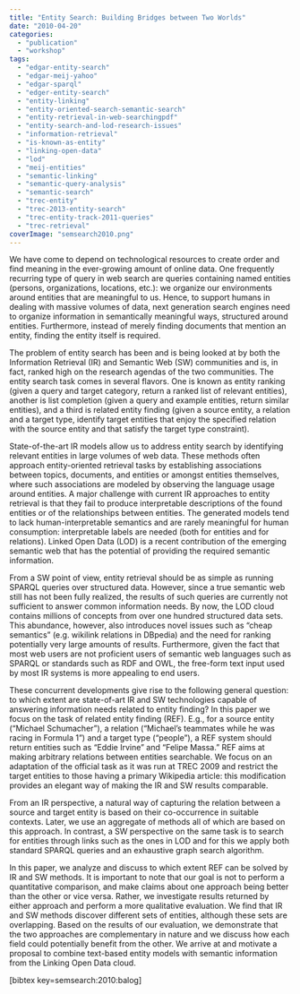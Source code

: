```yaml
---
title: "Entity Search: Building Bridges between Two Worlds"
date: "2010-04-20"
categories:
  - "publication"
  - "workshop"
tags:
  - "edgar-entity-search"
  - "edgar-meij-yahoo"
  - "edgar-sparql"
  - "edger-entity-search"
  - "entity-linking"
  - "entity-oriented-search-semantic-search"
  - "entity-retrieval-in-web-searchingpdf"
  - "entity-search-and-lod-research-issues"
  - "information-retrieval"
  - "is-known-as-entity"
  - "linking-open-data"
  - "lod"
  - "meij-entities"
  - "semantic-linking"
  - "semantic-query-analysis"
  - "semantic-search"
  - "trec-entity"
  - "trec-2013-entity-search"
  - "trec-entity-track-2011-queries"
  - "trec-retrieval"
coverImage: "semsearch2010.png"
---
```


We have come to depend on technological resources to create order and find meaning in the ever-growing amount of online data. One frequently recurring type of query in web search are queries containing named entities (persons, organizations, locations, etc.): we organize our environments around entities that are meaningful to us. Hence, to support humans in dealing with massive volumes of data, next generation search engines need to organize information in semantically meaningful ways, structured around entities. Furthermore, instead of merely finding documents that mention an entity, finding the entity itself is required.

The problem of entity search has been and is being looked at by both the Information Retrieval (IR) and Semantic Web (SW) communities and is, in fact, ranked high on the research agendas of the two communities. The entity search task comes in several flavors. One is known as entity ranking (given a query and target category, return a ranked list of relevant entities), another is list completion (given a query and example entities, return similar entities), and a third is related entity finding (given a source entity, a relation and a target type, identify target entities that enjoy the specified relation with the source entity and that satisfy the target type constraint).

State-of-the-art IR models allow us to address entity search by identifying relevant entities in large volumes of web data. These methods often approach entity-oriented retrieval tasks by establishing associations between topics, documents, and entities or amongst entities themselves, where such associations are modeled by observing the language usage around entities. A major challenge with current IR approaches to entity retrieval is that they fail to produce interpretable descriptions of the found entities or of the relationships between entities. The generated models tend to lack human-interpretable semantics and are rarely meaningful for human consumption: interpretable labels are needed (both for entities and for relations). Linked Open Data (LOD) is a recent contribution of the emerging semantic web that has the potential of providing the required semantic information.

From a SW point of view, entity retrieval should be as simple as running SPARQL queries over structured data. However, since a true semantic web still has not been fully realized, the results of such queries are currently not sufficient to answer common information needs. By now, the LOD cloud contains millions of concepts from over one hundred structured data sets. This abundance, however, also introduces novel issues such as “cheap semantics” (e.g. wikilink relations in DBpedia) and the need for ranking potentially very large amounts of results. Furthermore, given the fact that most web users are not proficient users of semantic web languages such as SPARQL or standards such as RDF and OWL, the free-form text input used by most IR systems is more appealing to end users.

These concurrent developments give rise to the following general question: to which extent are state-of-art IR and SW technologies capable of answering information needs related to entity finding? In this paper we focus on the task of related entity finding (REF). E.g., for a source entity (“Michael Schumacher”), a relation (“Michael’s teammates while he was racing in Formula 1”) and a target type (“people”), a REF system should return entities such as “Eddie Irvine” and “Felipe Massa.” REF aims at making arbitrary relations between entities searchable. We focus on an adaptation of the official task as it was run at TREC 2009 and restrict the target entities to those having a primary Wikipedia article: this modification provides an elegant way of making the IR and SW results comparable.

From an IR perspective, a natural way of capturing the relation between a source and target entity is based on their co-occurrence in suitable contexts. Later, we use an aggregate of methods all of which are based on this approach. In contrast, a SW perspective on the same task is to search for entities through links such as the ones in LOD and for this we apply both standard SPARQL queries and an exhaustive graph search algorithm.

In this paper, we analyze and discuss to which extent REF can be solved by IR and SW methods. It is important to note that our goal is not to perform a quantitative comparison, and make claims about one approach being better than the other or vice versa. Rather, we investigate results returned by either approach and perform a more qualitative evaluation. We find that IR and SW methods discover different sets of entities, although these sets are overlapping. Based on the results of our evaluation, we demonstrate that the two approaches are complementary in nature and we discuss how each field could potentially benefit from the other. We arrive at and motivate a proposal to combine text-based entity models with semantic information from the Linking Open Data cloud.

\[bibtex key=semsearch:2010:balog\]
